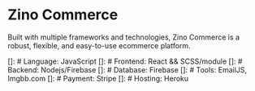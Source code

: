 # Zino Commerce

Built with multiple frameworks and technologies, Zino Commerce is a robust, flexible, and easy-to-use ecommerce platform.

[]: # Language: JavaScript
[]: # Frontend: React && SCSS/module
[]: # Backend: Nodejs/Firebase
[]: # Database: Firebase
[]: # Tools: EmailJS, Imgbb.com
[]: # Payment: Stripe
[]: # Hosting: Heroku
